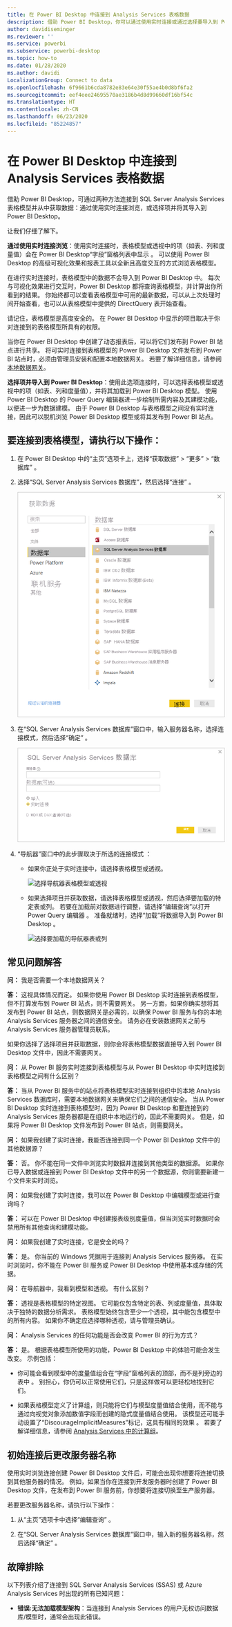 ```yaml
---
title: 在 Power BI Desktop 中连接到 Analysis Services 表格数据
description: 借助 Power BI Desktop，你可以通过使用实时连接或通过选择要导入到 Power BI Desktop 的项来连接到 SQL Server Analysis Services 表格模型并从中获取数据。
author: davidiseminger
ms.reviewer: ''
ms.service: powerbi
ms.subservice: powerbi-desktop
ms.topic: how-to
ms.date: 01/28/2020
ms.author: davidi
LocalizationGroup: Connect to data
ms.openlocfilehash: 6f9661b6cda8782e83e64e30f55ae4b0d8bf6fa2
ms.sourcegitcommit: eef4eee24695570ae3186b4d8d99660df16bf54c
ms.translationtype: HT
ms.contentlocale: zh-CN
ms.lasthandoff: 06/23/2020
ms.locfileid: "85224857"
---
```

# <a name="connect-to-analysis-services-tabular-data-in-power-bi-desktop"></a>在 Power BI Desktop 中连接到 Analysis Services 表格数据
借助 Power BI Desktop，可通过两种方法连接到 SQL Server Analysis Services 表格模型并从中获取数据：通过使用实时连接浏览，或选择项并将其导入到 Power BI Desktop。

让我们仔细了解下。

**通过使用实时连接浏览**：使用实时连接时，表格模型或透视中的项（如表、列和度量值）会在 Power BI Desktop“字段”窗格列表中显示  。 可以使用 Power BI Desktop 的高级可视化效果和报表工具以全新且高度交互的方式浏览表格模型。

在进行实时连接时，表格模型中的数据不会导入到 Power BI Desktop 中。 每次与可视化效果进行交互时，Power BI Desktop 都将查询表格模型，并计算出你所看到的结果。 你始终都可以查看表格模型中可用的最新数据，可以从上次处理时间开始查看，也可以从表格模型中提供的 DirectQuery 表开始查看。 

请记住，表格模型是高度安全的。 在 Power BI Desktop 中显示的项目取决于你对连接到的表格模型所具有的权限。

当你在 Power BI Desktop 中创建了动态报表后，可以将它们发布到 Power BI 站点进行共享。 将可实时连接到表格模型的 Power BI Desktop 文件发布到 Power BI 站点时，必须由管理员安装和配置本地数据网关。 若要了解详细信息，请参阅[本地数据网关](service-gateway-onprem.md)。

**选择项并导入到 Power BI Desktop**：使用此选项连接时，可以选择表格模型或透视中的项（如表、列和度量值），并将其加载到 Power BI Desktop 模型。 使用 Power BI Desktop 的 Power Query 编辑器进一步绘制所需内容及其建模功能，以便进一步为数据建模。 由于 Power BI Desktop 与表格模型之间没有实时连接，因此可以脱机浏览 Power BI Desktop 模型或将其发布到 Power BI 站点。

## <a name="to-connect-to-a-tabular-model"></a>要连接到表格模型，请执行以下操作：
1. 在 Power BI Desktop 中的“主页”选项卡上，选择“获取数据” > “更多” > “数据库”     。
   
1. 选择“SQL Server Analysis Services 数据库”，然后选择“连接”   。
   
   ![选择 SQL Server Analysis Services 数据库](media/desktop-analysis-services-tabular-data/pbid_sqlas_getdata_as.png)
3. 在“SQL Server Analysis Services 数据库”窗口中，输入服务器名称，选择连接模式，然后选择“确定”    。
   
   ![SQL Server Analysis Services 数据库窗口](media/desktop-analysis-services-tabular-data/pbid_sqlas_getdata_as_server.png)
4. “导航器”窗口中的此步骤取决于所选的连接模式  ：

   - 如果你正处于实时连接中，请选择表格模型或透视。
  
      ![选择导航器表格模型或透视](media/desktop-analysis-services-tabular-data/pbid_sqlas_getdata_as_live.png)
   - 如果选择项目并获取数据，请选择表格模型或透视，然后选择要加载的特定表或列。 若要在加载前对数据进行调整，请选择“编辑查询”以打开 Power Query 编辑器  。 准备就绪时，选择“加载”将数据导入到 Power BI Desktop  。

      ![选择要加载的导航器表或列](media/desktop-analysis-services-tabular-data/pbid_sqlas_getdata_as_select.png)

## <a name="frequently-asked-questions"></a>常见问题解答
**问：** 我是否需要一个本地数据网关？

**答：** 这视具体情况而定。 如果你使用 Power BI Desktop 实时连接到表格模型，但不打算发布到 Power BI 站点，则不需要网关。 另一方面，如果你确实想将其发布到 Power BI 站点，则数据网关是必需的，以确保 Power BI 服务与你的本地 Analysis Services 服务器之间的通信安全。 请务必在安装数据网关之前与 Analysis Services 服务器管理员联系。

如果你选择了选择项目并获取数据，则你会将表格模型数据直接导入到 Power BI Desktop 文件中，因此不需要网关。

**问：** 从 Power BI 服务实时连接到表格模型与从 Power BI Desktop 中实时连接到表格模型之间有什么区别？

**答：** 当从 Power BI 服务中的站点将表格模型实时连接到组织中的本地 Analysis Services 数据库时，需要本地数据网关来确保它们之间的通信安全。 当从 Power BI Desktop 实时连接到表格模型时，因为 Power BI Desktop 和要连接到的 Analysis Services 服务器都是在组织中本地运行的，因此不需要网关。 但是，如果将 Power BI Desktop 文件发布到 Power BI 站点，则需要网关。

**问：** 如果我创建了实时连接，我能否连接到同一个 Power BI Desktop 文件中的其他数据源？

**答：** 否。 你不能在同一文件中浏览实时数据并连接到其他类型的数据源。 如果你已导入数据或连接到 Power BI Desktop 文件中的另一个数据源，你则需要新建一个文件来实时浏览。

**问：** 如果我创建了实时连接，我可以在 Power BI Desktop 中编辑模型或进行查询吗？

**答：** 可以在 Power BI Desktop 中创建报表级别度量值，但当浏览实时数据时会禁用所有其他查询和建模功能。

**问：** 如果我创建了实时连接，它是安全的吗？

**答：** 是。 你当前的 Windows 凭据用于连接到 Analysis Services 服务器。 在实时浏览时，你不能在 Power BI 服务或 Power BI Desktop 中使用基本或存储的凭据。

**问：** 在导航器中，我看到模型和透视。 有什么区别？

**答：** 透视是表格模型的特定视图。 它可能仅包含特定的表、列或度量值，具体取决于独特的数据分析需求。 表格模型始终包含至少一个透视，其中能包含模型中的所有内容。 如果你不确定应选择哪种透视，请与管理员确认。

**问：** Analysis Services 的任何功能是否会改变 Power BI 的行为方式？

**答：** 是。 根据表格模型所使用的功能，Power BI Desktop 中的体验可能会发生改变。 示例包括：
* 你可能会看到模型中的度量值组合在“字段”窗格列表的顶部，而不是列旁边的表中  。 别担心，你仍可以正常使用它们，只是这样做可以更轻松地找到它们。

* 如果表格模型定义了计算组，则只能将它们与模型度量值结合使用，而不能与通过向视觉对象添加数值字段而创建的隐式度量值结合使用。 该模型还可能手动设置了“DiscourageImplicitMeasures”标记，这具有相同的效果  。 若要了解详细信息，请参阅 [Analysis Services 中的计算组](https://docs.microsoft.com/analysis-services/tabular-models/calculation-groups#benefits)。

## <a name="to-change-the-server-name-after-initial-connection"></a>初始连接后更改服务器名称
使用实时浏览连接创建 Power BI Desktop 文件后，可能会出现你想要将连接切换到其他服务器的情况。 例如，如果当你在连接到开发服务器时创建了 Power BI Desktop 文件，在发布到 Power BI 服务前，你想要将连接切换至生产服务器。

若要更改服务器名称，请执行以下操作：

1. 从“主页”选项卡中选择“编辑查询”   。

2. 在“SQL Server Analysis Services 数据库”窗口中，输入新的服务器名称，然后选择“确定”    。

   
## <a name="troubleshooting"></a>故障排除 
以下列表介绍了连接到 SQL Server Analysis Services (SSAS) 或 Azure Analysis Services 时出现的所有已知问题： 

* **错误:无法加载模型架构**：当连接到 Analysis Services 的用户无权访问数据库/模型时，通常会出现此错误。

